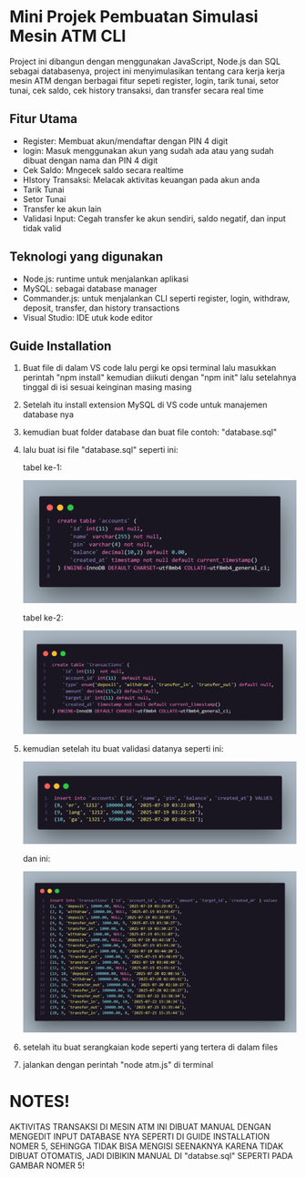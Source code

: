 # Mini Projek Pembuatan Simulasi Mesin ATM CLI

Project ini dibangun dengan menggunakan JavaScript, Node.js dan SQL sebagai databasenya, project ini menyimulasikan tentang cara kerja kerja mesin ATM dengan berbagai fitur sepeti register, login, tarik tunai, setor tunai, cek saldo, cek history transaksi, dan transfer secara real time

## Fitur Utama
- Register: Membuat akun/mendaftar dengan PIN 4 digit
- login: Masuk menggunakan akun yang sudah ada atau yang sudah dibuat dengan nama dan PIN 4 digit
- Cek Saldo: Mngecek saldo secara realtime
- HIstory Transaksi: Melacak aktivitas keuangan pada akun anda
- Tarik Tunai
- Setor Tunai
- Transfer ke akun lain
- Validasi Input: Cegah transfer ke akun sendiri, saldo negatif, dan input tidak valid

## Teknologi yang digunakan
- Node.js: runtime untuk menjalankan aplikasi
- MySQL: sebagai database manager
- Commander.js: untuk menjalankan CLI seperti register, login, withdraw, deposit, transfer, dan history transactions
- Visual Studio: IDE utuk kode editor

## Guide Installation
1. Buat file di dalam VS code lalu pergi ke opsi terminal lalu masukkan perintah "npm install" kemudian diikuti dengan "npm init" lalu setelahnya tinggal di isi sesuai keinginan masing masing
2. Setelah itu install extension MySQL di VS code untuk manajemen database nya
3. kemudian buat folder database dan buat file contoh: "database.sql"
4. lalu buat isi file "database.sql" seperti ini:

   tabel ke-1:
   
   ![alt text](https://github.com/Crystalline-X/Simulasi-mesin-atm-dengan-JavaScript-SQL/blob/main/assets/tbl1.png?raw=true)

   tabel ke-2:
   
   ![alt text](https://github.com/Crystalline-X/Simulasi-mesin-atm-dengan-JavaScript-SQL/blob/main/assets/tbl2.png?raw=true)

5. kemudian setelah itu buat validasi datanya seperti ini:
   
   ![alt text](https://github.com/Crystalline-X/Simulasi-mesin-atm-dengan-JavaScript-SQL/blob/main/assets/isi1.png?raw=true)

   dan ini:

   ![alt text](https://github.com/Crystalline-X/Simulasi-mesin-atm-dengan-JavaScript-SQL/blob/main/assets/isi2.png?raw=true)

6. setelah itu buat serangkaian kode seperti yang tertera di dalam files
7. jalankan dengan perintah "node atm.js" di terminal

# NOTES!
AKTIVITAS TRANSAKSI DI MESIN ATM INI DIBUAT MANUAL DENGAN MENGEDIT INPUT DATABASE NYA SEPERTI DI GUIDE INSTALLATION NOMER 5, SEHINGGA TIDAK BISA MENGISI SEENAKNYA KARENA TIDAK DIBUAT OTOMATIS, JADI DIBIKIN MANUAL DI "databse.sql" SEPERTI PADA GAMBAR NOMER 5!


